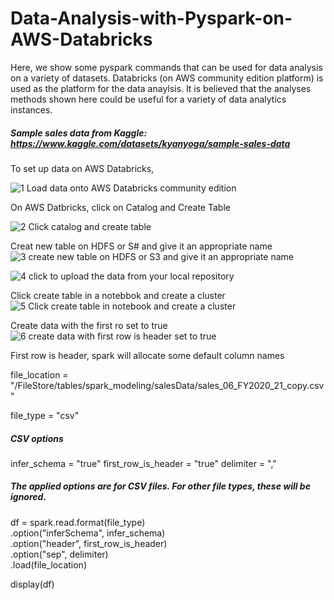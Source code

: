 # Data-Analysis-with-Pyspark-on-AWS-Databricks

Here, we show some pyspark commands that can be used for data analysis on a variety of datasets. Databricks (on AWS community edition platform) is used as the platform for the data anaylsis. It is believed that the analyses methods shown here could be useful for a variety of data analytics instances. 

##### Sample sales data from Kaggle: https://www.kaggle.com/datasets/kyanyoga/sample-sales-data
To set up data on AWS Databricks, 

![1 Load data onto AWS Databricks community edition](https://github.com/user-attachments/assets/2d4622f7-53df-47b8-9100-87148b7050d9)

On AWS Datbricks, click on Catalog and Create Table

![2 Click catalog and create table](https://github.com/user-attachments/assets/8e8c80e3-0db6-421d-9f38-13e62a360bbf)

Creat new table on HDFS or S# and give it an appropriate name
![3 create new table on HDFS or S3 and give it an appropriate name ](https://github.com/user-attachments/assets/2a4963ee-8e8b-42f2-9e34-c4783c8c369f)


![4 click to upload the data from your local repository](https://github.com/user-attachments/assets/c0f9358c-fc5a-4695-b255-dc673385338b)

Click create table in a notebbok and create a cluster
![5 Click create table in notebook and create a cluster](https://github.com/user-attachments/assets/63f1927c-79c4-445b-bcfa-a5a04505ccc4)

Create data with the first ro set to true
![6 create data with first row is header set to true](https://github.com/user-attachments/assets/fdd08a1a-b80d-498d-bb83-ff2240678e6b)


First row is header, spark will allocate some default column names

file_location = "/FileStore/tables/spark_modeling/salesData/sales_06_FY2020_21_copy.csv"

file_type = "csv"

##### CSV options
infer_schema = "true"
first_row_is_header = "true"
delimiter = ","

##### The applied options are for CSV files. For other file types, these will be ignored.
df = spark.read.format(file_type) \
.option("inferSchema", infer_schema) \
.option("header", first_row_is_header) \
.option("sep", delimiter) \
.load(file_location)

display(df)
